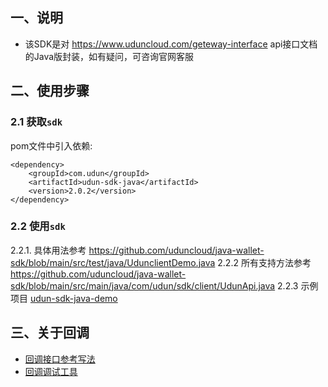 ## 一、说明
- 该SDK是对 https://www.uduncloud.com/geteway-interface api接口文档的Java版封装，如有疑问，可咨询官网客服

## 二、使用步骤

### 2.1 获取`sdk`
pom文件中引入依赖:

```
<dependency>
    <groupId>com.udun</groupId>
    <artifactId>udun-sdk-java</artifactId>
    <version>2.0.2</version>
</dependency>
```

### 2.2 使用`sdk`
2.2.1. 具体用法参考 https://github.com/uduncloud/java-wallet-sdk/blob/main/src/test/java/UdunclientDemo.java
2.2.2  所有支持方法参考 https://github.com/uduncloud/java-wallet-sdk/blob/main/src/main/java/com/udun/sdk/client/UdunApi.java
2.2.3  示例项目 [udun-sdk-java-demo](https://github.com/uduncloud/udun-sdk-java-demo)

## 三、关于回调
- [回调接口参考写法](https://github.com/uduncloud/udun-sdk-java-demo/blob/main/src/main/java/com/udun/sdk/controller/CallBackController.java)
- [回调调试工具](https://www.uduncloud.com/debug-monitor) 


